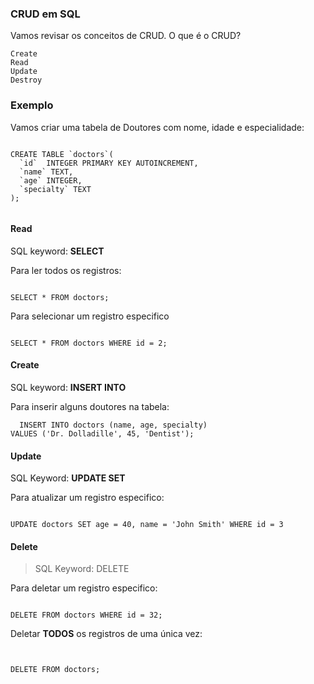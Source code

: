 ### CRUD em SQL
Vamos revisar os conceitos de CRUD. O que é o CRUD?
```
Create
Read
Update
Destroy
```


### Exemplo
Vamos criar uma tabela de Doutores com nome, idade e especialidade:

```

CREATE TABLE `doctors`(
  `id`  INTEGER PRIMARY KEY AUTOINCREMENT,
  `name` TEXT,
  `age` INTEGER,
  `specialty` TEXT
);
  
```


#### Read 
SQL keyword: **SELECT**


Para ler todos os registros:

```

SELECT * FROM doctors;

```


Para selecionar um registro especifico

```

SELECT * FROM doctors WHERE id = 2;

```


#### Create
SQL keyword: **INSERT INTO**

Para inserir alguns doutores na tabela:

```
  INSERT INTO doctors (name, age, specialty)
VALUES ('Dr. Dolladille', 45, 'Dentist');
```


#### Update 
SQL Keyword: **UPDATE SET**

Para atualizar um registro especifico:

```

UPDATE doctors SET age = 40, name = 'John Smith' WHERE id = 3

```


#### Delete
> SQL Keyword: DELETE

Para deletar um registro especifico:

```

DELETE FROM doctors WHERE id = 32;

```


Deletar **TODOS** os registros de uma única vez:

```


DELETE FROM doctors;

```

